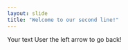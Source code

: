```yaml
---
layout: slide
title: "Welcome to our second line!"
---
```

Your text
User the left arrow to go back!
